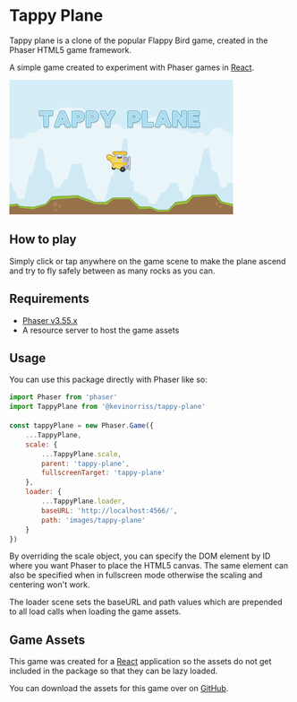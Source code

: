 # Tappy Plane

Tappy plane is a clone of the popular Flappy Bird game, created in the Phaser HTML5 game framework.

A simple game created to experiment with Phaser games in [React](https://www.npmjs.com/package/react).

![Tappy Plane](cover.png)

## How to play
Simply click or tap anywhere on the game scene to make the plane ascend and try to fly safely between as many rocks as you can.

## Requirements
- [Phaser v3.55.x](https://www.npmjs.com/package/phaser/v/3.55.2)
- A resource server to host the game assets

## Usage
You can use this package directly with Phaser like so:
```js
import Phaser from 'phaser'
import TappyPlane from '@kevinorriss/tappy-plane'

const tappyPlane = new Phaser.Game({
    ...TappyPlane,
    scale: {
        ...TappyPlane.scale,
        parent: 'tappy-plane',
        fullscreenTarget: 'tappy-plane'
    },
    loader: { 
        ...TappyPlane.loader, 
        baseURL: 'http://localhost:4566/',
        path: 'images/tappy-plane'
    }
})
```

By overriding the scale object, you can specify the DOM element by ID where you want Phaser to place the HTML5 canvas. The same element can also be specified when in fullscreen mode otherwise the scaling and centering won't work.

The loader scene sets the baseURL and path values which are prepended to all load calls when loading the game assets.

## Game Assets

This game was created for a [React](https://www.npmjs.com/package/react) application so the assets do not get included in the package so that they can be lazy loaded.

You can download the assets for this game over on [GitHub](https://github.com/kevinorriss/tappy-plane/tree/master/src/assets).
